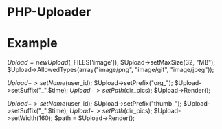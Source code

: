 # PHP-Uploader

# Example

$Upload = new Upload($_FILES['image']); 
$Upload->setMaxSize(32, "MB"); 
$Upload->AllowedTypes(array("image/png", "image/gif", "image/jpeg")); 

$Upload->setName($user_id); 
$Upload->setPrefix("org_"); 
$Upload->setSuffix("_".$time); 
$Upload->setPath($dir_pics); 
$Upload->Render(); 

$Upload->setName($user_id); 
$Upload->setPrefix("thumb_"); 
$Upload->setSuffix("_".$time); 
$Upload->setPath($dir_pics); 
$Upload->setWidth(160); 
$path = $Upload->Render(); 
